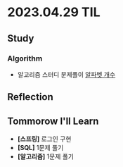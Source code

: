 # 2023.04.29 TIL

## Study

### Algorithm
- 알고리즘 스터디 문제풀이 [알파벳 개수](https://memodayoungee.tistory.com/126)

## Reflection

## Tommorow I'll Learn
- **[스프링]** 로그인 구현
- **[SQL]** 1문제 풀기
- **[알고리즘]** 1문제 풀기


